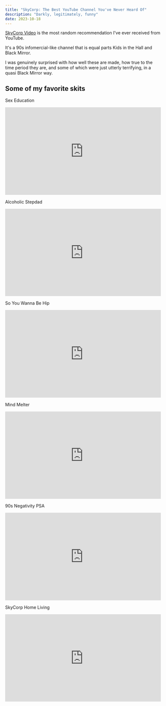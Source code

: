 ```yaml
---
title: "SkyCorp: The Best YouTube Channel You've Never Heard Of"
description: "Darkly, legitimately, funny"
date: 2023-10-18
---
```


[SkyCorp Video](https://www.youtube.com/@skycorphomevideo) is the most random recommendation I've ever received from YouTube. 

It's a 90s infomercial-like channel that is equal parts Kids in the Hall and Black Mirror.

I was genuinely surprised with how well these are made, how true to the time period they are, and some of which were just utterly terrifying, in a quasi Black Mirror way.

## Some of my favorite skits

Sex Education
<style>.embed-container { position: relative; padding-bottom: 56.25%; height: 0; overflow: hidden; max-width: 100%; } .embed-container iframe, .embed-container object, .embed-container embed { position: absolute; top: 0; left: 0; width: 100%; height: 100%; }</style><div class='embed-container'><iframe src='https://www.youtube.com/embed/S5L3JwHiGp0' frameborder='0' allowfullscreen></iframe></div>

Alcoholic Stepdad
<style>.embed-container { position: relative; padding-bottom: 56.25%; height: 0; overflow: hidden; max-width: 100%; } .embed-container iframe, .embed-container object, .embed-container embed { position: absolute; top: 0; left: 0; width: 100%; height: 100%; }</style><div class='embed-container'><iframe src='https://www.youtube.com/embed/udIAVBGFejU' frameborder='0' allowfullscreen></iframe></div>

So You Wanna Be Hip
<style>.embed-container { position: relative; padding-bottom: 56.25%; height: 0; overflow: hidden; max-width: 100%; } .embed-container iframe, .embed-container object, .embed-container embed { position: absolute; top: 0; left: 0; width: 100%; height: 100%; }</style><div class='embed-container'><iframe src='https://www.youtube.com/embed/cGReiOyC4KI' frameborder='0' allowfullscreen></iframe></div>

Mind Melter
<style>.embed-container { position: relative; padding-bottom: 56.25%; height: 0; overflow: hidden; max-width: 100%; } .embed-container iframe, .embed-container object, .embed-container embed { position: absolute; top: 0; left: 0; width: 100%; height: 100%; }</style><div class='embed-container'><iframe src='https://www.youtube.com/embed/icowqojcv4o' frameborder='0' allowfullscreen></iframe></div>

90s Negativity PSA
<style>.embed-container { position: relative; padding-bottom: 56.25%; height: 0; overflow: hidden; max-width: 100%; } .embed-container iframe, .embed-container object, .embed-container embed { position: absolute; top: 0; left: 0; width: 100%; height: 100%; }</style><div class='embed-container'><iframe src='https://www.youtube.com/embed/J_4FTu8lYic' frameborder='0' allowfullscreen></iframe></div>

SkyCorp Home Living
<style>.embed-container { position: relative; padding-bottom: 56.25%; height: 0; overflow: hidden; max-width: 100%; } .embed-container iframe, .embed-container object, .embed-container embed { position: absolute; top: 0; left: 0; width: 100%; height: 100%; }</style><div class='embed-container'><iframe src='https://www.youtube.com/embed/rapE3ek59xQ' frameborder='0' allowfullscreen></iframe></div>